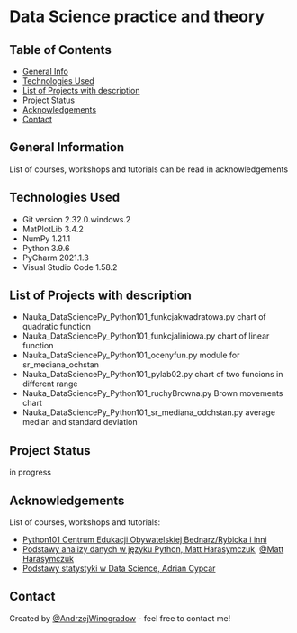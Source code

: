 # Data Science practice and theory

## Table of Contents
* [General Info](#general-information)
* [Technologies Used](#technologies-used) <!--  * [Features](#features)  --> <!--  * [Screenshots](#screenshots)  --> <!-- * [Setup](#setup) --> <!--  * [Usage](#usage) -->
* [List of Projects with description](#list-of-projects-with-describtion)
* [Project Status](#project-status) <!--  * [Room for Improvement](#room-for-improvement) -->
* [Acknowledgements](#acknowledgements)
* [Contact](#contact)
<!-- * [License](#license) -->


## General Information

List of courses, workshops and tutorials can be read in acknowledgements

## Technologies Used

- Git version 2.32.0.windows.2
- MatPlotLib 3.4.2
- NumPy 1.21.1
- Python 3.9.6
- PyCharm 2021.1.3
- Visual Studio Code 1.58.2
<!--  - Tech 1 - version 1.0
- Tech 2 - version 2.0
- Tech 3 - version 3.0 -->

## List of Projects with description

- Nauka_DataSciencePy_Python101_funkcjakwadratowa.py chart of quadratic function
- Nauka_DataSciencePy_Python101_funkcjaliniowa.py chart of linear function
- Nauka_DataSciencePy_Python101_ocenyfun.py module for sr_mediana_ochstan
- Nauka_DataSciencePy_Python101_pylab02.py chart of two funcions in different range
- Nauka_DataSciencePy_Python101_ruchyBrowna.py Brown movements chart
- Nauka_DataSciencePy_Python101_sr_mediana_odchstan.py average median and standard deviation


<!--## Features
List the ready features here:
- Awesome feature 1
- Awesome feature 2
- Awesome feature 3-->


<!--  ## Screenshots
![Example screenshot](./img/screenshot.png) -->
<!-- If you have screenshots you'd like to share, include them here. -->


<!--  ## Setup
What are the project requirements/dependencies? Where are they listed? A requirements.txt or a Pipfile.lock file perhaps? Where is it located?

Proceed to describe how to install / setup one's local environment / get started with the project.
-->

<!--  ## Usage
How does one go about using it?
Provide various use cases and code examples here.

`write-your-code-here` -->


## Project Status

in progress


<!--  ## Room for Improvement
Include areas you believe need improvement / could be improved. Also add TODOs for future development.

Room for improvement:
- Improvement to be done 1
- Improvement to be done 2

To do:
- Feature to be added 1
- Feature to be added 2  -->


## Acknowledgements
List of courses, workshops and tutorials: 

- [Python101 Centrum Edukacji Obywatelskiej Bednarz/Rybicka i inni](https://python101.readthedocs.io/pl/latest/index.html)
- [Podstawy analizy danych w języku Python, Matt Harasymczuk](https://www.youtube.com/c/MattHarasymczuk/videos), [@Matt Harasymczuk](https://github.com/AstroMatt)
- [Podstawy statystyki w Data Science, Adrian Cypcar](https://futurecollars.com/pl/)

## Contact
Created by [@AndrzejWinogradow](https://github.com/AndrzejWinogradow) - feel free to contact me!

